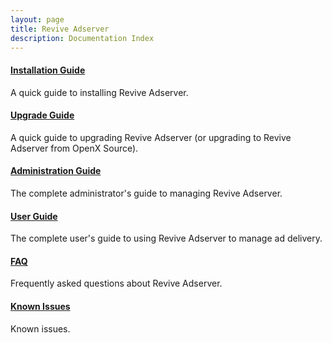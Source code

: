 ```yaml
---
layout: page
title: Revive Adserver
description: Documentation Index
---
```


#### [Installation Guide](/docs/install, "Installation Guide")

A quick guide to installing Revive Adserver.

#### [Upgrade Guide](/docs/upgrade, "Upgrade Guide")

A quick guide to upgrading Revive Adserver (or upgrading to Revive Adserver from OpenX Source).

#### [Administration Guide](/docs/admin, "Administration Guide")

The complete administrator's guide to managing Revive Adserver.

#### [User Guide](/docs/user, "User Guide")

The complete user's guide to using Revive Adserver to manage ad delivery.

#### [FAQ](/docs/faq, "FAQ")

Frequently asked questions about Revive Adserver.

#### [Known Issues](/docs/issues, "Known Issues")

Known issues.